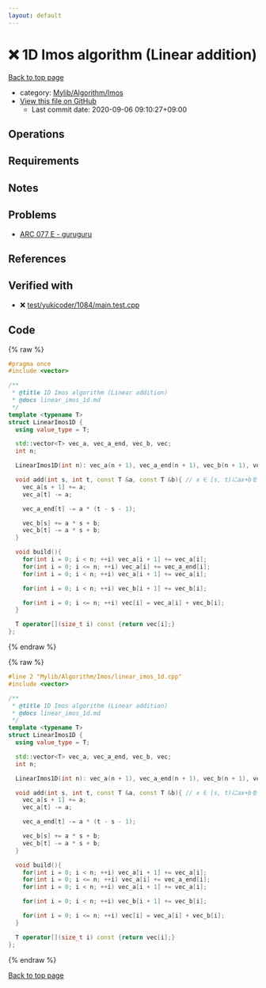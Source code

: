 ```yaml
---
layout: default
---
```


<!-- mathjax config similar to math.stackexchange -->
<script type="text/javascript" async
  src="https://cdnjs.cloudflare.com/ajax/libs/mathjax/2.7.5/MathJax.js?config=TeX-MML-AM_CHTML">
</script>
<script type="text/x-mathjax-config">
  MathJax.Hub.Config({
    TeX: { equationNumbers: { autoNumber: "AMS" }},
    tex2jax: {
      inlineMath: [ ['$','$'] ],
      processEscapes: true
    },
    "HTML-CSS": { matchFontHeight: false },
    displayAlign: "left",
    displayIndent: "2em"
  });
</script>

<script type="text/javascript" src="https://cdnjs.cloudflare.com/ajax/libs/jquery/3.4.1/jquery.min.js"></script>
<script src="https://cdn.jsdelivr.net/npm/jquery-balloon-js@1.1.2/jquery.balloon.min.js" integrity="sha256-ZEYs9VrgAeNuPvs15E39OsyOJaIkXEEt10fzxJ20+2I=" crossorigin="anonymous"></script>
<script type="text/javascript" src="../../../../assets/js/copy-button.js"></script>
<link rel="stylesheet" href="../../../../assets/css/copy-button.css" />


# :x: 1D Imos algorithm (Linear addition)

<a href="../../../../index.html">Back to top page</a>

* category: <a href="../../../../index.html#6dc6d5a2cac82b39a08fd9ff32ab6e48">Mylib/Algorithm/Imos</a>
* <a href="{{ site.github.repository_url }}/blob/master/Mylib/Algorithm/Imos/linear_imos_1d.cpp">View this file on GitHub</a>
    - Last commit date: 2020-09-06 09:10:27+09:00




## Operations

## Requirements

## Notes

## Problems

- [ARC 077 E - guruguru](https://atcoder.jp/contests/arc077/tasks/arc077_c)

## References



## Verified with

* :x: <a href="../../../../verify/test/yukicoder/1084/main.test.cpp.html">test/yukicoder/1084/main.test.cpp</a>


## Code

<a id="unbundled"></a>
{% raw %}
```cpp
#pragma once
#include <vector>

/**
 * @title 1D Imos algorithm (Linear addition)
 * @docs linear_imos_1d.md
 */
template <typename T>
struct LinearImos1D {
  using value_type = T;

  std::vector<T> vec_a, vec_a_end, vec_b, vec;
  int n;

  LinearImos1D(int n): vec_a(n + 1), vec_a_end(n + 1), vec_b(n + 1), vec(n + 1), n(n){}

  void add(int s, int t, const T &a, const T &b){ // x ∈ [s, t)にax+bを加算する。
    vec_a[s + 1] += a;
    vec_a[t] -= a;

    vec_a_end[t] -= a * (t - s - 1);

    vec_b[s] += a * s + b;
    vec_b[t] -= a * s + b;
  }

  void build(){
    for(int i = 0; i < n; ++i) vec_a[i + 1] += vec_a[i];
    for(int i = 0; i <= n; ++i) vec_a[i] += vec_a_end[i];
    for(int i = 0; i < n; ++i) vec_a[i + 1] += vec_a[i];

    for(int i = 0; i < n; ++i) vec_b[i + 1] += vec_b[i];

    for(int i = 0; i <= n; ++i) vec[i] = vec_a[i] + vec_b[i];
  }

  T operator[](size_t i) const {return vec[i];}
};

```
{% endraw %}

<a id="bundled"></a>
{% raw %}
```cpp
#line 2 "Mylib/Algorithm/Imos/linear_imos_1d.cpp"
#include <vector>

/**
 * @title 1D Imos algorithm (Linear addition)
 * @docs linear_imos_1d.md
 */
template <typename T>
struct LinearImos1D {
  using value_type = T;

  std::vector<T> vec_a, vec_a_end, vec_b, vec;
  int n;

  LinearImos1D(int n): vec_a(n + 1), vec_a_end(n + 1), vec_b(n + 1), vec(n + 1), n(n){}

  void add(int s, int t, const T &a, const T &b){ // x ∈ [s, t)にax+bを加算する。
    vec_a[s + 1] += a;
    vec_a[t] -= a;

    vec_a_end[t] -= a * (t - s - 1);

    vec_b[s] += a * s + b;
    vec_b[t] -= a * s + b;
  }

  void build(){
    for(int i = 0; i < n; ++i) vec_a[i + 1] += vec_a[i];
    for(int i = 0; i <= n; ++i) vec_a[i] += vec_a_end[i];
    for(int i = 0; i < n; ++i) vec_a[i + 1] += vec_a[i];

    for(int i = 0; i < n; ++i) vec_b[i + 1] += vec_b[i];

    for(int i = 0; i <= n; ++i) vec[i] = vec_a[i] + vec_b[i];
  }

  T operator[](size_t i) const {return vec[i];}
};

```
{% endraw %}

<a href="../../../../index.html">Back to top page</a>

